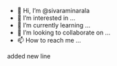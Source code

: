 - 👋 Hi, I’m @sivaraminarala
- 👀 I’m interested in ...
- 🌱 I’m currently learning ...
- 💞️ I’m looking to collaborate on ...
- 📫 How to reach me ...

<!---
sivaraminarala/sivaraminarala is a ✨ special ✨ repository because its `README.md` (this file) appears on your GitHub profile.
You can click the Preview link to take a look at your changes.
--->


added new line
